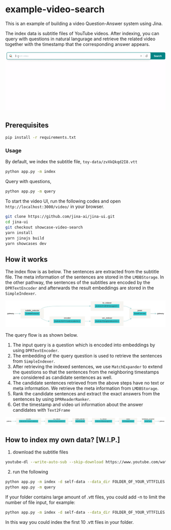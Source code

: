 # example-video-search
This is an example of building a video Question-Answer system using Jina.

The index data is subtitle files of YouTube videos. After indexing, you can query with questions in natural langurage and retrieve the related video together with the timestamp that the corresponding answer appears. 

![](.github/demo.gif)

## Prerequisites

```bash
pip install -r requirements.txt
```

### Usage

By default, we index the subtitle file, `toy-data/zvXkQkqd2I8.vtt`

```bash
python app.py -m index
```

Query with questions,

```bash
python app.py -m query
```

To start the video UI, run the following codes and open `http://localhost:3000/video/` in your browser.

```bash
git clone https://github.com/jina-ai/jina-ui.git
cd jina-ui
git checkout showcase-video-search
yarn install
yarn jinajs build
yarn showcases dev
```

## How it works

The index flow is as below. The sentences are extracted from the subtitle file. The meta information of the sentences are stored in the `LMDBStorage`. In the other pathway, the sentences of the subtitles are encoded by the `DPRTextEncoder` and afterwards the result embeddings are stored in the `SimpleIndexer`.

![](.github/flow_index.png)

The query flow is as shown below. 

1. The input query is a question which is encoded into embeddings by using `DPRTextEncoder`. 
2. The embedding of the query question is used to retrieve the sentences from `SimpleIndexer`. 
3. After retrieving the indexed sentences, we use `MatchExpander` to extend the questions so that the sentences from the neighboring timestamps are considered as candidate sentences as well.
4. The candidate sentences retrieved from the above steps have no text or meta information. We retrieve the meta information from `LMDBStorage`.
4. Rank the candidate sentences and extract the exact answers from the sentences by using `DPRReaderRanker`. 
5. Get the timestamp and video uri information about the answer candidates with `Text2Frame`

![](.github/flow_query.png)

## How to index my own data? [W.I.P.]

1. download the subtitle files
```bash
youtube-dl --write-auto-sub --skip-download https://www.youtube.com/watch\?v\=zvXkQkqd2I8 -o data/zvXkQkqd2I8
```

2. run the following
```bash
python app.py -m index -d self-data --data_dir FOLDER_OF_YOUR_VTTFILES
python app.py -m query
```
If your folder contains large amount of .vtt files, you could add -n to limit the number of file input, for example:
```bash
python app.py -m index -d self-data --data_dir FOLDER_OF_YOUR_VTTFILES -n 10
```
In this way you could index the first 10 .vtt files in your folder.